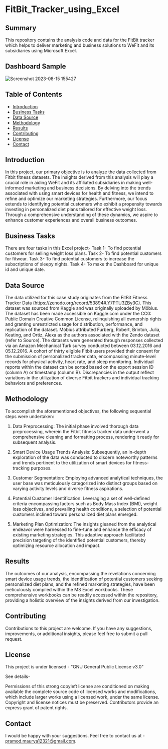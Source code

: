 # FitBit_Tracker_using_Excel

## Summary 

This repository contains the analysis code and data for the FitBit tracker which helps to deliver marketing and business solutions to WeFit and its subsidiaries using Microsoft Excel.

## Dashboard Sample

![Screenshot 2023-08-15 155427](https://github.com/Pramod2021-24IT/FitBit_Tracker_using_Excel/assets/95674009/fe7e00f9-dab3-45ef-b1d7-34206e6f528a)

## Table of Contents

* [Introduction](#introduction)
* [Business Tasks](#business-tasks)
* [Data Source](#data-source)
* [Methodology](#methodology)
* [Results](#results) 
* [Contributing](#contributing)
* [License](#license)
* [Contact](#contact)
  
## Introduction

In this project, our primary objective is to analyze the data collected from Fitbit fitness datasets. The insights derived from this analysis will play a crucial role in aiding WeFit and its affiliated subsidiaries in making well-informed marketing and business decisions. By delving into the trends associated with using smart devices for health and fitness, we intend to refine and optimize our marketing strategies. Furthermore, our focus extends to identifying potential customers who exhibit a propensity towards investing in personalized diet plans tailored for effective weight loss. Through a comprehensive understanding of these dynamics, we aspire to enhance customer experiences and overall business outcomes.

## Business Tasks

There are four tasks in this Excel project-
Task 1- To find potential customers for selling weight loss plans.
Task 2- To find potential customers for fitwear.
Task 3- To find potential customers to increase the subscriptions of sleepy nights.
Task 4- To make the Dashboard for unique id and unique date.

## Data Source

The data utilized for this case study originates from the FitBit Fitness Tracker Data (https://zenodo.org/record/53894#.Y7PTU3ZBy3C). This dataset was sourced from Kaggle and was originally uploaded by Möbius. The dataset has been made accessible on Kaggle.com under the CC0: Public Domain Creative Common License, relinquishing all ownership rights and granting unrestricted usage for distribution, performance, and replication of the dataset. Möbius attributed Furberg, Robert, Brinton, Julia, Keating, and Ortiz, Alexa as the authors associated with the Zendo dataset (refer to Source).
The datasets were generated through responses collected via an Amazon Mechanical Turk survey conducted between 03.12.2016 and 05.12.2016. A cohort of thirty eligible Fitbit users provided their consent for the submission of personalized tracker data, encompassing minute-level records for physical activity, heart rate, and sleep monitoring. Individual reports within the dataset can be sorted based on the export session ID (column A) or timestamp (column B). Discrepancies in the output reflect variations in the utilization of diverse Fitbit trackers and individual tracking behaviors and preferences.

## Methodology

To accomplish the aforementioned objectives, the following sequential steps were undertaken:

1. Data Preprocessing:
   The initial phase involved thorough data preprocessing, wherein the Fitbit fitness tracker data underwent a comprehensive cleaning and formatting process, rendering it ready for subsequent analysis.

2. Smart Device Usage Trends Analysis:
   Subsequently, an in-depth exploration of the data was conducted to discern noteworthy patterns and trends pertinent to the utilization of smart devices for fitness-tracking purposes.
   
4. Customer Segmentation:
   Employing advanced analytical techniques, the user base was meticulously categorized into distinct groups based on varying activity levels and diverse fitness aspirations.
   
6. Potential Customer Identification:
   Leveraging a set of well-defined criteria encompassing factors such as Body Mass Index (BMI), weight loss objectives, and prevailing health conditions, a selection of potential customers inclined toward personalized diet plans emerged.

7. Marketing Plan Optimization:
   The insights gleaned from the analytical endeavor were harnessed to fine-tune and enhance the efficacy of existing marketing strategies. This adaptive approach facilitated precision targeting of the identified potential customers, thereby optimizing resource allocation and impact.

## Results

The outcomes of our analysis, encompassing the revelations concerning smart device usage trends, the identification of potential customers seeking personalized diet plans, and the refined marketing strategies, have been meticulously compiled within the MS Excel workbooks. These comprehensive workbooks can be readily accessed within the repository, providing a holistic overview of the insights derived from our investigation.

## Contributing

Contributions to this project are welcome. If you have any suggestions, improvements, or additional insights, please feel free to submit a pull request.

## License
This project is under licensed - "GNU General Public License v3.0"

See details- 

Permissions of this strong copyleft license are conditioned on making available the complete source code of licensed works and modifications, which include larger works using a licensed work, under the same license. Copyright and license notices must be preserved. Contributors provide an express grant of patent rights.

## Contact
I would be happy with your suggestions. Feel free to contact us at - pramod.maurya12321@gmail.com.
